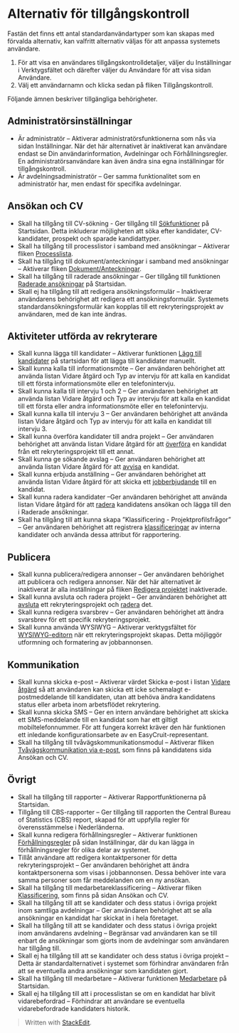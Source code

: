 # Alternativ för tillgångskontroll

Fastän det finns ett antal standardanvändartyper som kan skapas med förvalda alternativ, kan valfritt alternativ väljas för att anpassa systemets användare.

1.  För att visa en användares tillgångskontrolldetaljer, väljer du  Inställningar  i Verktygsfältet och därefter väljer du  Användare  för att visa sidan  Användare.
2.  Välj ett användarnamn och klicka sedan på fliken  Tillgångskontroll.

Följande ämnen beskriver tillgängliga behörigheter.

## Administratörsinställningar

-   Är administratör  – Aktiverar administratörsfunktionerna som nås via sidan Inställningar. När det här alternativet är inaktiverat kan användare endast se  Din användarinformation,  Avdelningar  och  Förhållningsregler. En administratörsanvändare kan även ändra sina egna inställningar för tillgångskontroll.
-   Är avdelningsadministratör  – Ger samma funktionalitet som en administratör har, men endast för specifika avdelningar.

## Ansökan och CV

-   Skall ha tillgång till CV-sökning  - Ger tillgång till  [Sökfunktioner](https://www.google.com/url?q=http://searching_for_candidates.htm&source=gmail-html&ust=1635931922423000&usg=AFQjCNHlfFdLxxi1Jxdf42TavCxzohm8vA)  på  Startsidan. Detta inkluderar möjligheten att söka efter kandidater, CV-kandidater, prospekt och sparade kandidattyper.
-   Skall ha tillgång till processlistor i samband med ansökningar  – Aktiverar fliken  [Processlista](https://www.google.com/url?q=http://recruitment_activities_list_tab.htm&source=gmail-html&ust=1635931922423000&usg=AFQjCNGY7jCxVSV9hiMezed2Uz2fmYJv7w).
-   Skall ha tillgång till dokument/anteckningar i samband med ansökningar  – Aktiverar fliken  [Dokument/Anteckningar](https://www.google.com/url?q=http://documents_notes_tab.htm&source=gmail-html&ust=1635931922423000&usg=AFQjCNFn_vuTS0tyH7QMvwzTpHtB6f45XA).
-   Skall ha tillgång till raderade ansökningar  – Ger tillgång till funktionen  [Raderade ansökningar](https://www.google.com/url?q=http://deleting_an_applicant.htm&source=gmail-html&ust=1635931922423000&usg=AFQjCNHOJkvpOFRMiCvRy-sBvDvI6FeCtg)  på  Startsidan.
-   Skall ej ha tillgång till att redigera ansökningsformulär  – Inaktiverar användarens behörighet att redigera ett ansökningsformulär. Systemets standardansökningsformulär kan kopplas till ett rekryteringsprojekt av användaren, med de kan inte ändras.

## Aktiviteter utförda av rekryterare

-   Skall kunna lägga till kandidater  – Aktiverar funktionen  [Lägg till kandidater](https://www.google.com/url?q=http://adding_candidates.htm&source=gmail-html&ust=1635931922423000&usg=AFQjCNEQkmbXTSjQJA4ssE3eI4-DrAMaqQ)  på startsidan för att lägga till kandidater manuellt.
-   Skall kunna kalla till informationsmöte  – Ger användaren behörighet att använda listan  Vidare åtgärd  och  Typ av intervju  för att kalla en kandidat till ett första informationsmöte eller en telefonintervju.
-   Skall kunna kalla till intervju 1 och 2  – Ger användaren behörighet att använda listan  Vidare åtgärd  och  Typ av intervju  för att kalla en kandidat till ett första eller andra informationsmöte eller en telefonintervju.
-   Skall kunna kalla till intervju 3  – Ger användaren behörighet att använda listan  Vidare åtgärd  och  Typ av intervju  för att kalla en kandidat till intervju 3.
-   Skall kunna överföra kandidater till andra projekt  – Ger användaren behörighet att använda listan  Vidare åtgärd  för att  [överföra](https://www.google.com/url?q=http://transferring_applicants.htm&source=gmail-html&ust=1635931922423000&usg=AFQjCNEpNBWSlzaf0wzeIq7WvVJ0tAMsFg)  en kandidat från ett rekryteringsprojekt till ett annat.
-   Skall kunna ge sökande avslag  – Ger användaren behörighet att använda listan  Vidare åtgärd  för att  [avvisa](https://www.google.com/url?q=http://rejecting_and_withdrawing_an_applicant.htm&source=gmail-html&ust=1635931922423000&usg=AFQjCNFPJKNXUDgbRsw6SlYHPVZcHyMwBg)  en kandidat.
-   Skall kunna erbjuda anställning  – Ger användaren behörighet att använda listan  Vidare åtgärd  för att skicka ett  [jobberbjudande](https://www.google.com/url?q=http://making_an_offer_to_an_applicant.htm&source=gmail-html&ust=1635931922423000&usg=AFQjCNFB5EqmKNUeh1XbcFtw4HE6Tr4F4w)  till en kandidat.
-   Skall kunna radera kandidater  –Ger användaren behörighet att använda listan  Vidare åtgärd  för att  [radera](https://www.google.com/url?q=http://deleting_an_applicant.htm&source=gmail-html&ust=1635931922423000&usg=AFQjCNHOJkvpOFRMiCvRy-sBvDvI6FeCtg)  kandidatens ansökan och lägga till den i  Raderade ansökningar.
-   Skall ha tillgång till att kunna skapa ”Klassificering - Projektprofilsfrågor”  – Ger användaren behörighet att registrera  [klassificeringar](https://www.google.com/url?q=http://classification_tab.htm&source=gmail-html&ust=1635931922423000&usg=AFQjCNE87VG80ScIcGBMJL9aNeJ3-70gyw)  av interna kandidater och använda dessa attribut för rapportering.

## Publicera

-   Skall kunna publicera/redigera annonser  – Ger användaren behörighet att publicera och redigera annonser. När det här alternativet är inaktiverat är alla inställningar på fliken  [Redigera projektet](https://www.google.com/url?q=http://edit_a_vacancy.htm&source=gmail-html&ust=1635931922423000&usg=AFQjCNE8ocpl_yr3kAtWiZF67uAVLOfMQQ)  inaktiverade.
-   Skall kunna avsluta och radera projekt  – Ger användaren behörighet att  [avsluta](https://www.google.com/url?q=http://closing_a_vacancy.htm&source=gmail-html&ust=1635931922423000&usg=AFQjCNGoFYuGhQpG-VDkJ5D6PEqvyEd67w)  ett rekryteringsprojekt och  [radera](https://www.google.com/url?q=http://deleting_a_vacancy.htm&source=gmail-html&ust=1635931922423000&usg=AFQjCNHFwG1Mt4qz3VoAAc_PxCdK0lCU_w)  det.
-   Skall kunna redigera svarsbrev  – Ger användaren behörighet att ändra svarsbrev för ett specifik rekryteringsprojekt.
-   Skall kunna använda WYSIWYG  – Aktiverar verktygsfältet för  [WYSIWYG-editorn](https://www.google.com/url?q=http://wysiwyg_text_editor.htm&source=gmail-html&ust=1635931922423000&usg=AFQjCNGunaxgATanl4WizL9hrdaQT9AR1g)  när ett rekryteringsprojekt skapas. Detta möjliggör utformning och formatering av jobbannonsen.

## Kommunikation

-   Skall kunna skicka e-post  – Aktiverar värdet  Skicka e-post  i listan  [Vidare åtgärd](https://www.google.com/url?q=http://applicant_progress_options.htm&source=gmail-html&ust=1635931922423000&usg=AFQjCNFE172eksEZNz1vgvKa107MnBfhug)  så att användaren kan skicka ett icke schemalagt e-postmeddelande till kandidaten, utan att behöva ändra kandidatens status eller arbeta inom arbetsflödet rekrytering.
-   Skall kunna skicka SMS  – Ger en intern användare behörighet att skicka ett SMS-meddelande till en kandidat som har ett giltigt mobiltelefonnummer. För att fungera korrekt kräver den här funktionen ett inledande konfigurationsarbete av en EasyCruit-representant.
-   Skall ha tillgång till tvåvägskommunikationsmodul  – Aktiverar fliken  [Tvåvägskommunikation via e-post](https://www.google.com/url?q=http://two_way_email_tab.htm&source=gmail-html&ust=1635931922423000&usg=AFQjCNHiyp6GH2QY3pAeByw8G9h7lP6oaQ), som finns på kandidatens sida  Ansökan och CV.

## Övrigt

-   Skall ha tillgång till rapporter  – Aktiverar  Rapportfunktionerna  på  Startsidan.
-   Tillgång till CBS-rapporter  – Ger tillgång till rapporten the Central Bureau of Statistics (CBS) report, skapad för att uppfylla regler för överensstämmelse i Nederländerna.
-   Skall kunna redigera förhållningsregler  – Aktiverar funktionen  [Förhållningsregler](https://www.google.com/url?q=http://internal_guidelines.htm&source=gmail-html&ust=1635931922423000&usg=AFQjCNHO-rM5lXJBmX0y6dpuJiEYpnikhA)  på sidan  Inställningar, där du kan lägga in förhållningsregler för olika delar av systemet.
-   Tillåt användare att redigera kontaktpersoner för detta rekryteringsprojekt  – Ger användaren behörighet att ändra kontaktpersonerna som visas i jobbannonsen. Dessa behöver inte vara samma personer som får meddelanden om en ny ansökan.
-   Skall ha tillgång till medarbetareklassificering  – Aktiverar fliken  [Klassificering](https://www.google.com/url?q=http://classification_tab.htm&source=gmail-html&ust=1635931922423000&usg=AFQjCNE87VG80ScIcGBMJL9aNeJ3-70gyw), som finns på sidan  Ansökan och CV.
-   Skall ha tillgång till att se kandidater och dess status i övriga projekt inom samtliga avdelningar  – Ger användaren behörighet att se alla ansökningar en kandidat har skickat in i hela företaget.
-   Skall ha tillgång till att se kandidater och dess status i övriga projekt inom användarens avdelning  – Begränsar vad användaren kan se till enbart de ansökningar som gjorts inom de avdelningar som användaren har tillgång till.
-   Skall ej ha tillgång till att se kandidater och dess status i övriga projekt  – Detta är standardalternativet i systemet som förhindrar användaren från att se eventuella andra ansökningar som kandidaten gjort.
-   Skall ha tillgång till medarbetare  – Aktiverar funktionen  [Medarbetare](https://www.google.com/url?q=http://guide_for_users_employees.htm&source=gmail-html&ust=1635931922423000&usg=AFQjCNGrsD9JJUpJDsODWjlEzDyzU_UGog)  på Startsidan.
-   Skall ej ha tillgång till att i processlistan se om en kandidat har blivit vidarebefordrad  – Förhindrar att användare se eventuella vidarebefordrade kandidaters historik.
> Written with [StackEdit](https://stackedit.io/).
<!--stackedit_data:
eyJoaXN0b3J5IjpbMTM4MDg5MTAzOCwxMjY2NjEyODEwLC05MT
U0NzU4OTIsNzMwOTk4MTE2XX0=
-->